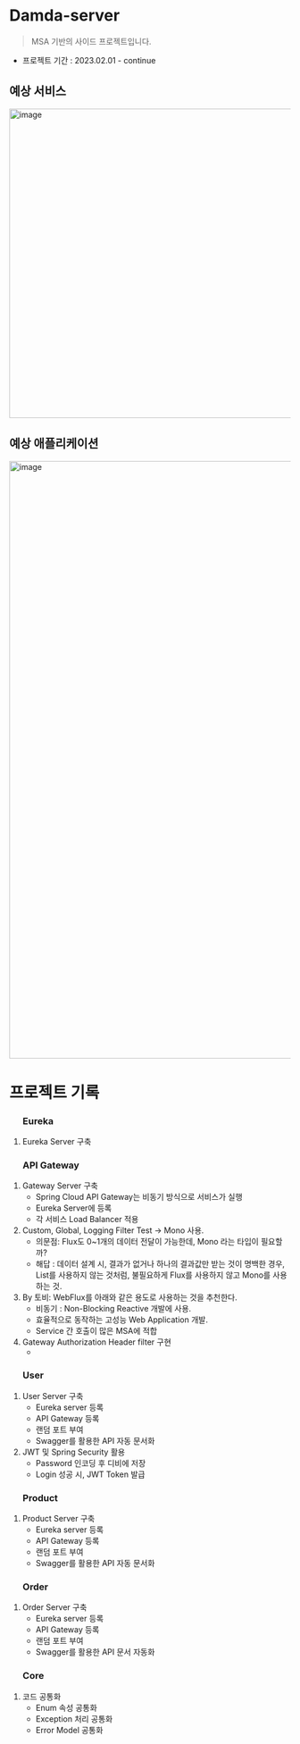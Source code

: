 # Damda-server
> MSA 기반의 사이드 프로젝트입니다.

- 프로젝트 기간 : 2023.02.01 - continue
 
## 예상 서비스
<img width="554" alt="image" src="https://user-images.githubusercontent.com/31675711/216048477-05f0d93e-ee70-4fce-b019-a3e46bc3719b.png">

## 예상 애플리케이션
<img width="1070" alt="image" src="https://user-images.githubusercontent.com/31675711/216807120-546d169c-3de2-4d2c-a671-71be715739b6.png">

# 프로젝트 기록
<ol>
    <h3>Eureka</h3>
        <li>
            Eureka Server 구축
        </li>
 </ol>
 <ol>
    <h3>API Gateway</h3>
        <li>
            Gateway Server 구축
            <ul>
                <li>Spring Cloud API Gateway는 비동기 방식으로 서비스가 실행</li>
                <li>Eureka Server에 등록</li>
                <li>각 서비스 Load Balancer 적용</li>
            </ul>
        </li>
        <li>
            Custom, Global, Logging Filter Test -> Mono 사용.
            <ul>
                <li>의문점: Flux도 0~1개의 데이터 전달이 가능한데, Mono 라는 타입이 필요할까?</li>
                <li>해답 : 데이터 설계 시, 결과가 없거나 하나의 결과값만 받는 것이 명백한 경우, List를 사용하지 않는 것처럼, 불필요하게 Flux를 사용하지 않고 Mono를 사용하는 것.</li>
            </ul>
        </li>
        <li>
            By 토비: WebFlux를 아래와 같은 용도로 사용하는 것을 추천한다.
            <ul>
                <li>비동기 : Non-Blocking Reactive 개발에 사용.</li>
                <li>효율적으로 동작하는 고성능 Web Application 개발.</li>
                <li>Service 간 호출이 많은 MSA에 적합</li>
            </ul>
        </li>
        <li>
            Gateway Authorization Header filter 구현
            <ul>
                <li></li>
            </ul>
        </li>
 </ol>
 <ol>
    <h3>User</h3>
        <li>User Server 구축
            <ul>
                <li>Eureka server 등록</li>
                <li>API Gateway 등록</li>
                <li>랜덤 포트 부여</li>
                <li>Swagger를 활용한 API 자동 문서화</li>
            </ul>
        </li>
        <li>
            JWT 및 Spring Security 활용
            <ul>
                <li>Password 인코딩 후 디비에 저장</li>
                <li>Login 성공 시, JWT Token 발급</li>
            </ul>
        </li>
 </ol>
 <ol>
    <h3>Product</h3>
        <li>Product Server 구축
            <ul>
                <li>Eureka server 등록</li>
                <li>API Gateway 등록</li>
                <li>랜덤 포트 부여</li>
                <li>Swagger를 활용한 API 자동 문서화</li>
            </ul>
        </li>
 </ol>
 <ol>
    <h3>Order</h3>
        <li>Order Server 구축
            <ul>
                <li>Eureka server 등록</li>
                <li>API Gateway 등록</li>
                <li>랜덤 포트 부여</li>
                <li>Swagger를 활용한 API 문서 자동화 </li>
            </ul>
        </li>
 </ol>
 <ol>
    <h3>Core</h3>
        <li>코드 공통화
            <ul>
                <li>Enum 속성 공통화</li>
                <li>Exception 처리 공통화</li>
                <li>Error Model 공통화</li>
            </ul>
        </li>
 </ol>
